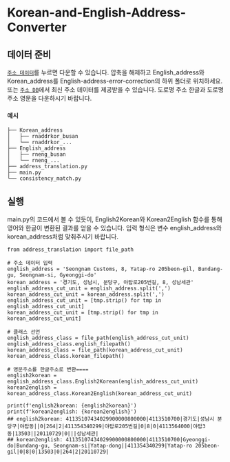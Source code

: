 # Korean-and-English-Address-Converter

## 데이터 준비
[`주소 데이터`](https://drive.google.com/file/d/1VUxr2g-bXbtzt4SVNY6uOcj6phqFT8TR/view?usp=drive_link)를 누르면 다운할 수 있습니다.
압축을 해제하고 English_address와 Korean_address를 English-address-error-correction의 하위 폴더로 위치하세요.
또는 [`주소 DB`](https://business.juso.go.kr/addrlink/attrbDBDwld/attrbDBDwldList.do?cPath=99MD)에서 최신 주소 데이터를 제공받을 수 있습니다. 도로명 주소 한글과 도로명 주소 영문을 다운하시기 바랍니다.
#### 예시
```Korean-and-English-Address-Converter
├── Korean_address
│   ├── rnaddrkor_busan
│   └── rnaddrkor_...
├── English_address
│   ├── rneng_busan
│   └── rneng_...
├── address_translation.py
├── main.py
└── consistency_match.py
```

## 실행
main.py의 코드에서 볼 수 있듯이, English2Korean와 Korean2English 함수를 통해 영어와 한글이 변환된 결과를 얻을 수 있습니다. 입력 형식은 변수 english_address와 korean_address처럼 맞춰주시기 바랍니다.
```
from address_translation import file_path

# 주소 데이터 입력
english_address = 'Seongnam Customs, 8, Yatap-ro 205beon-gil, Bundang-gu, Seongnam-si, Gyeonggi-do'
korean_address = '경기도, 성남시, 분당구, 야탑로205번길, 8, 성남세관'
english_address_cut_unit = english_address.split(',')
korean_address_cut_unit = korean_address.split(',')
english_address_cut_unit = [tmp.strip() for tmp in english_address_cut_unit]
korean_address_cut_unit = [tmp.strip() for tmp in korean_address_cut_unit]

# 클래스 선언
english_address_class = file_path(english_address_cut_unit)
english_address_class.english_filepath()
korean_address_class = file_path(korean_address_cut_unit)
korean_address_class.korean_filepath()

# 영문주소를 한글주소로 변환====
english2korean = english_address_class.English2Korean(english_address_cut_unit)
korean2english = korean_address_class.Korean2English(korean_address_cut_unit)

print(f'english2korean: {english2korean}')
print(f'korean2english: {korean2english}')
## english2korean: 41135107434029900000800000|4113510700|경기도|성남시 분당구|야탑동||0|264|2|411354340299|야탑로205번길|0|8|0|4113564000|야탑3동|13503||20110729|0|||성남세관|
## korean2english: 41135107434029900000800000|4113510700|Gyeonggi-do|Bundang-gu, Seongnam-si|Yatap-dong||411354340299|Yatap-ro 205beon-gil|0|8|0|13503|0|264|2|20110729|
```
